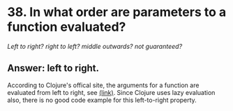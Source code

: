 # 38. In what order are parameters to a function evaluated? 

_Left to right? right to left? middle outwards? not guaranteed?_


## Answer: left to right.

According to Clojure's offical site, the arguments for a function are evaluated from left to right, see [(link)](http://clojure.org/evaluation). Since Clojure uses lazy evaluation also, there is no good code example for this left-to-right property.